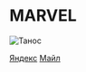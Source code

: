 # MARVEL

![Танос](https://i.pinimg.com/736x/36/f2/97/36f2976da4eb4f82e7db3810846837b7.jpg)

[Яндекс](https://ya.ru)
[Майл](https://mail.com)